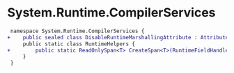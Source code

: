 # System.Runtime.CompilerServices

``` diff
 namespace System.Runtime.CompilerServices {
+    public sealed class DisableRuntimeMarshallingAttribute : Attribute
     public static class RuntimeHelpers {
+        public static ReadOnlySpan<T> CreateSpan<T>(RuntimeFieldHandle fldHandle);
     }
 }
```

